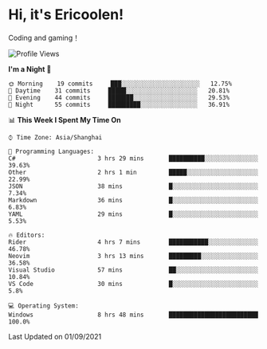 # Hi, it's Ericoolen!
Coding and gaming！

<!--START_SECTION:waka-->
![Profile Views](http://img.shields.io/badge/Profile%20Views-106-blue)

**I'm a Night 🦉** 

```text
🌞 Morning    19 commits     ███░░░░░░░░░░░░░░░░░░░░░░   12.75% 
🌆 Daytime    31 commits     █████░░░░░░░░░░░░░░░░░░░░   20.81% 
🌃 Evening    44 commits     ███████░░░░░░░░░░░░░░░░░░   29.53% 
🌙 Night      55 commits     █████████░░░░░░░░░░░░░░░░   36.91%

```


📊 **This Week I Spent My Time On** 

```text
⌚︎ Time Zone: Asia/Shanghai

💬 Programming Languages: 
C#                       3 hrs 29 mins       ██████████░░░░░░░░░░░░░░░   39.63% 
Other                    2 hrs 1 min         █████░░░░░░░░░░░░░░░░░░░░   22.99% 
JSON                     38 mins             █░░░░░░░░░░░░░░░░░░░░░░░░   7.34% 
Markdown                 36 mins             █░░░░░░░░░░░░░░░░░░░░░░░░   6.83% 
YAML                     29 mins             █░░░░░░░░░░░░░░░░░░░░░░░░   5.53%

🔥 Editors: 
Rider                    4 hrs 7 mins        ███████████░░░░░░░░░░░░░░   46.78% 
Neovim                   3 hrs 13 mins       █████████░░░░░░░░░░░░░░░░   36.58% 
Visual Studio            57 mins             ██░░░░░░░░░░░░░░░░░░░░░░░   10.84% 
VS Code                  30 mins             █░░░░░░░░░░░░░░░░░░░░░░░░   5.8%

💻 Operating System: 
Windows                  8 hrs 48 mins       █████████████████████████   100.0%

```


 Last Updated on 01/09/2021
<!--END_SECTION:waka-->

